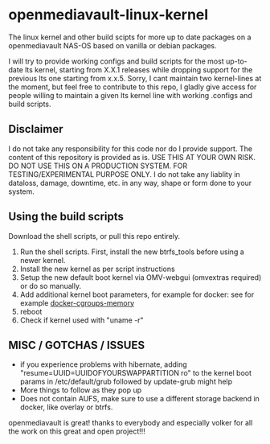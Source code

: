 # openmediavault-linux-kernel
The linux kernel and other build scipts for more up to date packages on a openmediavault NAS-OS based on vanilla or debian packages.

I will try to provide working configs and build scripts for the most up-to-date lts kernel, starting from X.X.1 releases while dropping support for the previous lts one starting from x.x.5. Sorry, I cant maintain two kernel-lines at the moment, but feel free to contribute to this repo, I gladly give access for people willing to maintain a given lts kernel line with working .configs and build scripts.

## Disclaimer
I do not take any responsibility for this code nor do I provide support. The content of this repository is provided as is. 
USE THIS AT YOUR OWN RISK. DO NOT USE THIS ON A PRODUCTION SYSTEM. FOR TESTING/EXPERIMENTAL PURPOSE ONLY. 
I do not take any liablity in dataloss, damage, downtime, etc. in any way, shape or form done to your system.

## Using the build scripts

Download the shell scripts, or pull this repo entirely.

1. Run the shell scripts. First, install the new btrfs_tools before using a newer kernel.
2. Install the new kernel as per script instructions
3. Setup the new default boot kernel via OMV-webgui (omvextras required) or do so manually.
4. Add additional kernel boot parameters, for example for docker: see for example [docker-cgroups-memory](https://docs.docker.com/installation/ubuntulinux/#adjust-memory-and-swap-accounting)
5. reboot
6. Check if kernel used with "uname -r"

## MISC / GOTCHAS / ISSUES

* if you experience problems with hibernate, adding "resume=UUID=UUIDOFYOURSWAPPARTITION ro" to the kernel boot params in /etc/default/grub followed by update-grub might help
* More things to follow as they pop up
* Does not contain AUFS, make sure to use a different storage backend in docker, like overlay or btrfs.

openmediavault is great! thanks to everybody and especially volker for all the work on this great and open project!!!
